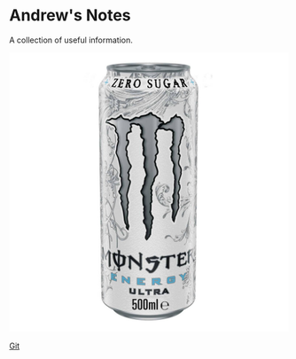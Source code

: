 # Andrew's Notes
A collection of useful information.

![white_monster.jpg](white_monster.jpg)

[Git](Git.md)
